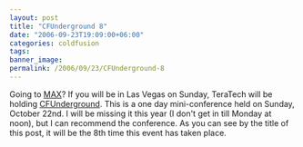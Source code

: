 ```yaml
---
layout: post
title: "CFUnderground 8"
date: "2006-09-23T19:09:00+06:00"
categories: coldfusion 
tags: 
banner_image: 
permalink: /2006/09/23/CFUnderground-8
---
```


Going to <a href="http://www.adobe.com/events/max/">MAX</a>? If you will be in Las Vegas on Sunday, TeraTech will be holding <a href="http://www.cf-underground.com/">CFUnderground</a>. This is a one day mini-conference held on Sunday, October 22nd. I will be missing it this year (I don't get in till Monday at noon), but I can recommend the conference. As you can see by the title of this post, it will be the 8th time this event has taken place.